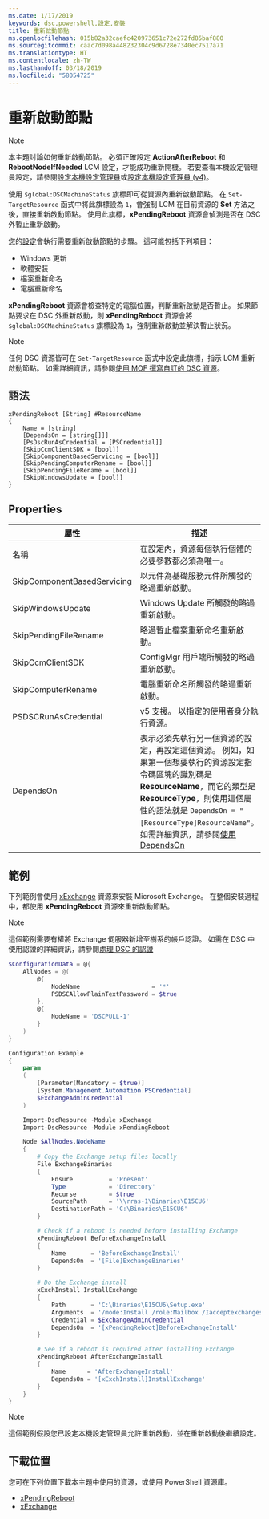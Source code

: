 ```yaml
---
ms.date: 1/17/2019
keywords: dsc,powershell,設定,安裝
title: 重新啟動節點
ms.openlocfilehash: 015b82a32caefc420973651c72e272fd85baf880
ms.sourcegitcommit: caac7d098a448232304c9d6728e7340ec7517a71
ms.translationtype: HT
ms.contentlocale: zh-TW
ms.lasthandoff: 03/18/2019
ms.locfileid: "58054725"
---
```

# <a name="reboot-a-node"></a>重新啟動節點

> [!NOTE]
> 本主題討論如何重新啟動節點。 必須正確設定 **ActionAfterReboot** 和 **RebootNodeIfNeeded** LCM 設定，才能成功重新開機。
> 若要查看本機設定管理員設定，請參閱[設定本機設定管理員](../managing-nodes/metaConfig.md)或[設定本機設定管理員 (v4)](../managing-nodes/metaConfig4.md)。

使用 `$global:DSCMachineStatus` 旗標即可從資源內重新啟動節點。 在 `Set-TargetResource` 函式中將此旗標設為 `1`，會強制 LCM 在目前資源的 **Set** 方法之後，直接重新啟動節點。 使用此旗標，**xPendingReboot** 資源會偵測是否在 DSC 外暫止重新啟動。

您的[設定](configurations.md)會執行需要重新啟動節點的步驟。 這可能包括下列項目：

- Windows 更新
- 軟體安裝
- 檔案重新命名
- 電腦重新命名

**xPendingReboot** 資源會檢查特定的電腦位置，判斷重新啟動是否暫止。 如果節點要求在 DSC 外重新啟動，則 **xPendingReboot** 資源會將 `$global:DSCMachineStatus` 旗標設為 `1`，強制重新啟動並解決暫止狀況。

> [!NOTE]
> 任何 DSC 資源皆可在 `Set-TargetResource` 函式中設定此旗標，指示 LCM 重新啟動節點。 如需詳細資訊，請參閱[使用 MOF 撰寫自訂的 DSC 資源](../resources/authoringResourceMOF.md)。

## <a name="syntax"></a>語法

```
xPendingReboot [String] #ResourceName
{
    Name = [string]
    [DependsOn = [string[]]]
    [PsDscRunAsCredential = [PSCredential]]
    [SkipCcmClientSDK = [bool]]
    [SkipComponentBasedServicing = [bool]]
    [SkipPendingComputerRename = [bool]]
    [SkipPendingFileRename = [bool]]
    [SkipWindowsUpdate = [bool]]
}
```

## <a name="properties"></a>Properties

| 屬性 | 描述 |
| --- | --- |
| 名稱| 在設定內，資源每個執行個體的必要參數都必須為唯一。|
| SkipComponentBasedServicing | 以元件為基礎服務元件所觸發的略過重新啟動。 |
| SkipWindowsUpdate | Windows Update 所觸發的略過重新啟動。|
| SkipPendingFileRename | 略過暫止檔案重新命名重新啟動。 |
| SkipCcmClientSDK | ConfigMgr 用戶端所觸發的略過重新啟動。 |
| SkipComputerRename | 電腦重新命名所觸發的略過重新啟動。 |
| PSDSCRunAsCredential | v5 支援。 以指定的使用者身分執行資源。 |
| DependsOn | 表示必須先執行另一個資源的設定，再設定這個資源。 例如，如果第一個想要執行的資源設定指令碼區塊的識別碼是 **ResourceName**，而它的類型是 **ResourceType**，則使用這個屬性的語法就是 `DependsOn = "[ResourceType]ResourceName"`。 如需詳細資訊，請參閱[使用 DependsOn](resource-depends-on.md)|

## <a name="example"></a>範例

下列範例會使用 [xExchange](https://github.com/PowerShell/xExchange) 資源來安裝 Microsoft Exchange。
在整個安裝過程中，都使用 **xPendingReboot** 資源來重新啟動節點。

> [!NOTE]
> 這個範例需要有權將 Exchange 伺服器新增至樹系的帳戶認證。 如需在 DSC 中使用認證的詳細資訊，請參閱[處理 DSC 的認證](../configurations/configDataCredentials.md)

```powershell
$ConfigurationData = @{
    AllNodes = @(
        @{
            NodeName                    = '*'
            PSDSCAllowPlainTextPassword = $true
        },
        @{
            NodeName = 'DSCPULL-1'
        }
    )
}

Configuration Example
{
    param
    (
        [Parameter(Mandatory = $true)]
        [System.Management.Automation.PSCredential]
        $ExchangeAdminCredential
    )

    Import-DscResource -Module xExchange
    Import-DscResource -Module xPendingReboot

    Node $AllNodes.NodeName
    {
        # Copy the Exchange setup files locally
        File ExchangeBinaries
        {
            Ensure          = 'Present'
            Type            = 'Directory'
            Recurse         = $true
            SourcePath      = '\\rras-1\Binaries\E15CU6'
            DestinationPath = 'C:\Binaries\E15CU6'
        }

        # Check if a reboot is needed before installing Exchange
        xPendingReboot BeforeExchangeInstall
        {
            Name       = 'BeforeExchangeInstall'
            DependsOn  = '[File]ExchangeBinaries'
        }

        # Do the Exchange install
        xExchInstall InstallExchange
        {
            Path       = 'C:\Binaries\E15CU6\Setup.exe'
            Arguments  = '/mode:Install /role:Mailbox /Iacceptexchangeserverlicenseterms'
            Credential = $ExchangeAdminCredential
            DependsOn  = '[xPendingReboot]BeforeExchangeInstall'
        }

        # See if a reboot is required after installing Exchange
        xPendingReboot AfterExchangeInstall
        {
            Name      = 'AfterExchangeInstall'
            DependsOn = '[xExchInstall]InstallExchange'
        }
    }
}
```

> [!NOTE]
> 這個範例假設您已設定本機設定管理員允許重新啟動，並在重新啟動後繼續設定。

## <a name="where-to-download"></a>下載位置

您可在下列位置下載本主題中使用的資源，或使用 PowerShell 資源庫。

- [xPendingReboot](https://github.com/PowerShell/xPendingReboot)
- [xExchange](https://github.com/PowerShell/xExchange)
